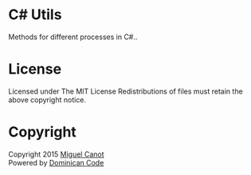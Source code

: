 # C# Utils
Methods for different processes in C#..

# License

Licensed under The MIT License
Redistributions of files must retain the above copyright notice.

# Copyright

Copyright 2015 [Miguel Canot](http://miguelcanot.com)<br/>
Powered by [Dominican Code](http://dominicancode.com)
